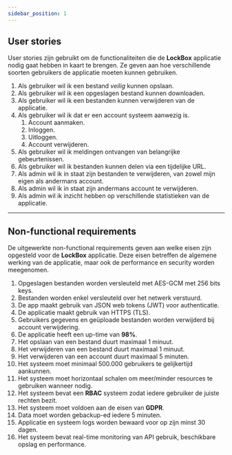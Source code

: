 ```yaml
---
sidebar_position: 1
---
```

## User stories

User stories zijn gebruikt om de functionaliteiten die de **LockBox** applicatie nodig gaat hebben in kaart te brengen. Ze geven aan hoe verschillende soorten gebruikers de applicatie moeten kunnen gebruiken. 

1. Als gebruiker wil ik een bestand *veilig* kunnen opslaan.
2. Als gebruiker wil ik een opgeslagen bestand kunnen downloaden.
3. Als gebruiker wil ik een bestanden kunnen verwijderen van de applicatie.
4. Als gebruiker wil ik dat er een account systeem aanwezig is.
	1. Account aanmaken.
	2. Inloggen.
	3. Uitloggen.
	4. Account verwijderen.
5. Als gebruiker wil ik meldingen ontvangen van belangrijke gebeurtenissen. 
6. Als gebruiker wil ik bestanden kunnen delen via een tijdelijke URL.
7. Als admin wil ik in staat zijn bestanden te verwijderen, van zowel mijn eigen als andermans account.
8. Als admin wil ik in staat zijn andermans account te verwijderen. 
9. Als admin wil ik inzicht hebben op verschillende statistieken van de applicatie. 

---
## Non-functional requirements

De uitgewerkte non-functional requirements geven aan welke eisen zijn opgesteld voor de **LockBox** applicatie. Deze eisen betreffen de algemene werking van de applicatie, maar ook de performance en security worden meegenomen.

1. Opgeslagen bestanden worden versleuteld met AES-GCM met 256 bits keys.
2. Bestanden worden enkel versleuteld over het netwerk verstuurd.
3. De app maakt gebruik van JSON web tokens (JWT) voor authenticatie.
4. De applicatie maakt gebruik van HTTPS (TLS).
5. Gebruikers gegevens en geüploade bestanden worden verwijderd bij account verwijdering. 
6. De applicatie heeft een up-time van **98%**.
7. Het opslaan van een bestand duurt maximaal 1 minuut. 
8. Het verwijderen van een bestand duurt maximaal 1 minuut.
9. Het verwijderen van een account duurt maximaal 5 minuten.
10. Het systeem moet minimaal 500.000 gebruikers te gelijkertijd aankunnen.
11. Het systeem moet horizontaal schalen om meer/minder resources te gebruiken wanneer nodig. 
12. Het systeem bevat een **RBAC** systeem zodat iedere gebruiker de juiste rechten bezit. 
13. Het systeem moet voldoen aan de eisen van **GDPR**.
14. Data moet worden gebackup-ed iedere 5 minuten.
15. Applicatie en systeem logs worden bewaard voor op zijn minst 30 dagen.
16. Het systeem bevat real-time monitoring van API gebruik, beschikbare opslag en performance.
